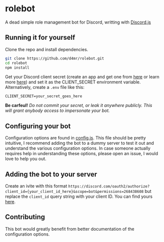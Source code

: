 # rolebot
A dead simple role management bot for Discord, writting with [Discord.js](https://discord.js.org/)

## Running it for yourself
Clone the repo and install dependencies.

```bash
git clone https://github.com/d4mr/rolebot.git
cd rolebot
npm install
```

Get your Discord client secret (create an app and get one from [here](https://discord.com/developers/applications) or learn more [here](https://discord.com/developers/docs/intro)) and set it as the CLIENT_SECRET environment variable. Alternatively, create a `.env` file like this:
```TXT:.env
CLIENT_SECRET=your_secret_goes_here
```
**Be carfeul!** *Do not commit your secret, or leak it anywhere publicly. This will grant anybody access to impersonate your bot.*

## Configuring your bot
Configuration options are found in [config.js](./config.js). This file should be pretty intuitive, I recommend adding the bot to a dummy server to test it out and understand the various configuration options. In case someone actually requires help in understanding these options, please open an issue, I would love to help you out.

## Adding the bot to your server
Create an ivite with this format `https://discord.com/oauth2/authorize?client_id={your_client_id_here}&scope=bot&permissions=268438608` but replace the `client_id` query string with your client ID. You can find yours [here](https://discord.com/developers/applications).

## Contributing
This bot would greatly benefit from better documentation of the configuration options.
